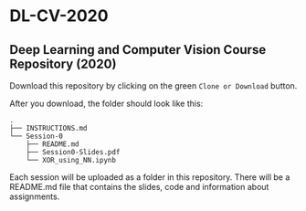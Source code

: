 # DL-CV-2020
## Deep Learning and Computer Vision Course Repository (2020)

Download this repository by clicking on the green `Clone or Download` button.

After you download, the folder should look like this:

    .
    ├── INSTRUCTIONS.md
    └── Session-0
        ├── README.md
        ├── Session0-Slides.pdf
        └── XOR_using_NN.ipynb

Each session will be uploaded as a folder in this repository. There will be a README.md file that contains the slides, code and information about assignments.
